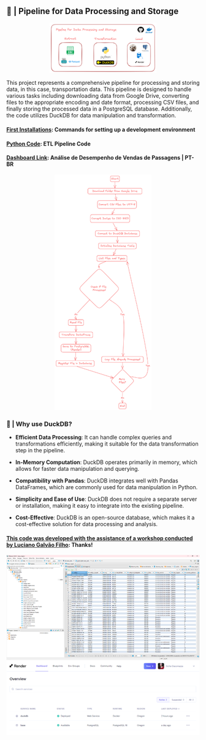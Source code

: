 ## 💾 | Pipeline for Data Processing and Storage

<div align="center">
<img width="55%" src="https://github.com/Sissaz/duckdb/blob/master/imagens/ETL.png?raw=true" /></a>
</div>

This project represents a comprehensive pipeline for processing and storing data, in this case, transportation data. This pipeline is designed to handle various tasks including downloading data from Google Drive, converting files to the appropriate encoding and date format, processing CSV files, and finally storing the processed data in a PostgreSQL database. Additionally, the code utilizes DuckDB for data manipulation and transformation.

 #### [First Installations](https://github.com/Sissaz/duckdb/blob/master/pipeline_etl/instru%C3%A7%C3%B5es.md): Commands for setting up a development environment
 #### [Python Code](https://github.com/Sissaz/duckdb/blob/master/pipeline_etl/pipeline_etl.py): ETL Pipeline Code
 #### [Dashboard Link](https://app.powerbi.com/view?r=eyJrIjoiYmY4MmRmN2YtMmViYS00ODkzLWFmN2UtMDk5ZjNmZWFkMjAzIiwidCI6IjFlYjVjZjY1LWJiMjUtNDlmYi1iZDNlLTIxNWQ4NDQ4YWZkNCJ9&pageName=ReportSection): Análise de Desempenho de Vendas de Passagens | PT-BR

<div align="center">
<img width="50%" src="https://github.com/Sissaz/duckdb/blob/master/imagens/Fluxograma.png?raw=true" /></a>
</div>

### 🦆 | Why use DuckDB?

- **Efficient Data Processing**: It can handle complex queries and transformations efficiently, making it suitable for the data transformation step in the pipeline.

- **In-Memory Computation**: DuckDB operates primarily in memory, which allows for faster data manipulation and querying.

- **Compatibility with Pandas**: DuckDB integrates well with Pandas DataFrames, which are commonly used for data manipulation in Python.

- **Simplicity and Ease of Use**: DuckDB does not require a separate server or installation, making it easy to integrate into the existing pipeline.

- **Cost-Effective**: DuckDB is an open-source database, which makes it a cost-effective solution for data processing and analysis.


#### [This code was developed with the assistance of a workshop conducted by Luciano Galvão Filho](https://www.youtube.com/live/eXXImkz-vMs?feature=shared): Thanks!


<div align="center">
<img width="100%" src="https://github.com/Sissaz/duckdb/blob/master/imagens/base_viagens.png?raw=true" /></a>
</div>


<div align="center">
<img width="100%" src="https://github.com/Sissaz/duckdb/blob/master/imagens/Render.png?raw=true" /></a>
</div>
